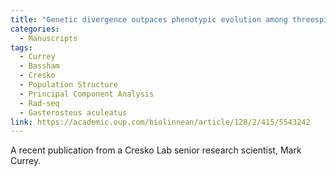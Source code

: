 ```yaml
---
title: "Genetic divergence outpaces phenotypic evolution among threespine stickleback populations in old freshwater habitats"
categories:
  - Manuscripts
tags:
  - Currey
  - Bassham
  - Cresko
  - Population Structure
  - Principal Component Analysis
  - Rad-seq
  - Gasterosteus aculeatus
link: https://academic.oup.com/biolinnean/article/128/2/415/5543242
---
```


A recent publication from a Cresko Lab senior research scientist, Mark Currey.
